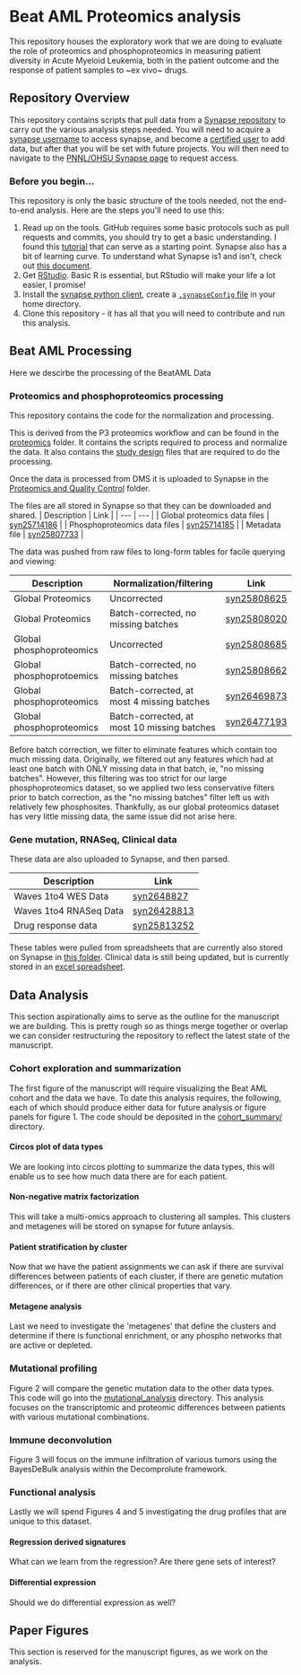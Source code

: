 # Beat AML Proteomics analysis
This repository houses the exploratory work that we are doing to evaluate the role of proteomics and phosphoproteomics in measuring patient diversity in Acute Myeloid Leukemia, both in the patient outcome and the response of patient samples to ~ex vivo~ drugs.


## Repository Overview

This repository contains scripts that pull data from a [Synapse repository](http://synapse.org/ptrc) to carry out the various analysis steps needed. You will need to acquire a [synapse username](http://synapse.org/register) to access synapse, and become a [certified user](https://docs.synapse.org/articles/accounts_certified_users_and_profile_validation.html) to add data, but after that you will be set with future projects. You will then need to navigate to the [PNNL/OHSU Synapse page](http://synapse.org/ptrc) to request access.


### Before you begin...

This repository is only the basic structure of the tools needed, not the end-to-end analysis. Here are the steps you'll need to use this:

1. Read up on the tools.  GitHub requires some basic protocols such as pull requests and commits, you should try to get a basic understanding. I found this [tutorial](https://medium.com/@jonathanmines/the-ultimate-github-collaboration-guide-df816e98fb67) that can serve as a starting point.  Synapse also has a bit of learning curve. To understand what Synapse is1 and isn't, check out [this document](https://docs.synapse.org/articles/getting_started.html).
2. Get [RStudio](http://rstudio.org). Basic R is essential, but RStudio will make your life a lot easier, I promise!
3. Install the [synapse python client](https://python-docs.synapse.org/build/html/index.html), create a [`.synapseConfig` file](https://python-docs.synapse.org/build/html/Credentials.html) in your home directory.
4. Clone this repository - it has all that you will need to contribute and run this analysis.

## Beat AML Processing
Here we descirbe the processing of the BeatAML Data

### Proteomics and phosphoproteomics processing

This repository contains the code for the normalization and processing.

This is derived from the P3 proteomics workflow and can be found in the [proteomics](./proteomics) folder. It contains the scripts required to process and normalize the data. It also contains the [study design](./proteomics/study_design) files that are required to do the processing.

Once the data is processed from DMS it is uploaded to Synapse in the [Proteomics and Quality Control](https://www.synapse.org/#!Synapse:syn24171150) folder.

The files are all stored in Synapse so that they can be downloaded and shared.
| Description | Link |
| --- | --- |
| Global proteomics data files | [syn25714186](https://www.synapse.org/#!Synapse:syn25714186) |
| Phosphoproteomics data files | [syn25714185](https://www.synapse.org/#!Synapse:syn25714185) |
| Metadata file | [syn25807733](https://www.synapse.org/#!Synapse:1syn25807733) |

The data was pushed from raw files to long-form tables for facile querying and viewing:

| Description | Normalization/filtering| Link |
| --- | --- | --- |
| Global Proteomics | Uncorrected |[syn25808625](https://www.synapse.org/#!Synapse:syn25808625) |
| Global Proteomics | Batch-corrected, no missing batches | [syn25808020](https://www.synapse.org/#!Synapse:syn25808020)|
| Global phosphoproteomics | Uncorrected |[syn25808685](https://www.synapse.org/#!Synapse:syn25808685)|
| Global phosphoprotoemics | Batch-corrected, no missing batches |[syn25808662](https://www.synapse.org/#!Synapse:syn25808662)|
| Global phosphoproteomics | Batch-corrected, at most 4 missing batches |[syn26469873](https://www.synapse.org/#!Synapse:syn26469873)|
| Global phosphoproteomics | Batch-corrected, at most 10 missing batches |[syn26477193](https://www.synapse.org/#!Synapse:syn26477193) |

Before batch correction, we filter to eliminate features which contain too much missing data. Originally, we filtered out any features which had at least one batch with ONLY missing data in that batch, ie, "no missing batches". However, this filtering was too strict for our large phosphoproteomics dataset, so we applied two less conservative filters prior to batch correction, as the "no missing batches" filter left us with relatively few phosphosites. Thankfully, as our global proteomics dataset has very little missing data, the same issue did not arise here.

### Gene mutation, RNASeq, Clinical data

These data are also uploaded to Synapse, and then parsed.

| Description | Link |
| --- | -- |
| Waves 1to4 WES Data | [syn2648827](https://www.synapse.org/#!Synapse:syn26428827/tables/) |
| Waves 1to4 RNASeq Data | [syn26428813](https://www.synapse.org/#!Synapse:syn26428813) |
| Drug response data | [syn25813252](https://www.synapse.org/#!Synapse:syn25830473)|


These tables were pulled from spreadsheets that are currently also stored on Synapse in [this folder](https://www.synapse.org/#!Synapse:syn24171152). Clinical data is still being updated, but is currently stored in an [excel spreadsheet](https://www.synapse.org/#!Synapse:syn25796769).

## Data Analysis

This section aspirationally aims to serve as the outline for the manuscript we are building. This is pretty rough so as things merge together or overlap we can consider restructuring the repository to reflect the latest state of the manuscript.

### Cohort exploration and summarization

The first figure of the manuscript will require visualizing the Beat AML cohort and the data we have. To date this analysis requires, the following, each of which should produce either data for future analysis or figure panels for figure 1. The code should be deposited in the [cohort_summary/](./cohort_summary) directory.

#### Circos plot of data types

We are looking into circos plotting to summarize the data types, this will enable us to see how much data there are for each patient.

#### Non-negative matrix factorization

This will take a multi-omics approach to clustering all samples. This clusters and metagenes will be stored on synapse for future anlaysis.

#### Patient stratification by cluster

Now that we have the patient assignments we can ask if there are survival differences between patients of each cluster, if there are genetic mutation differences, or if there are other clinical properties that vary.

#### Metagene analysis

Last we need to investigate the 'metagenes' that define the clusters and determine if there is functional enrichment, or any phospho networks that are active or depleted.

### Mutational profiling

Figure 2 will compare the genetic mutation data to the other data types. This code will go into the [mutational_analysis](./mutational_analysis/) directory. This analysis focuses on the transcriptomic and proteomic differences between patients with various mutational combinations.

### Immune deconvolution
Figure 3 will focus on the immune infiltration of various tumors using the BayesDeBulk analysis within the Decomprolute framework.

### Functional analysis
Lastly we will spend Figures 4 and 5 investigating the drug profiles that are unique to this dataset.

#### Regression derived signatures
What can we learn from the regression? Are there gene sets of interest?

#### Differential expression
Should we do differential expression as well?

## Paper Figures
This section is reserved for the manuscript figures, as we work on the analysis.
